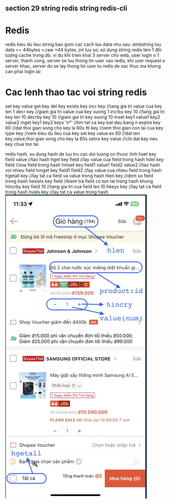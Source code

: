 section 29
string redis
string redis-cli
---
# Redis
redis kieu du lieu string bao gom cac cach luu data nhu sau: embstring luu data <= 44bytes >,raw >44 bytes ,int luu so; sử dụng string redis làm 1 đối tượng cache trong db. vi du khi trien khai 3 server cho web, user login o 1 server, thanh cong, server se luu thong tin user vao redis, khi user request o server khac, server do se lay thong tin user tu redis de xac thuc ma khong can phai login lai
# Cac lenh thao tac voi string redis
set key value 
get key
del key
exists key
incr key //tang gia tri value cua key len 1
decr key //giam gia tri value cua key xuong 1
incrby key 10 //tang gia tri key len 10
decrby key 10 //giam gia tri key xuong 10
mset key1 value1 key2 value2
mget key1 key2
keys 'n*' //tim tat ca key bat dau bang n
expire key 60 //dat thoi gian song cho key la 60s
ttl key //xem thoi gian con lai cua key
type key //xem kieu du lieu cua key
set key value ex 60 //dat ten key,value,thoi gian song cho key la 60s
setnx key value //chi dat key neu key chua ton tai

redis hash, su dung hash de luu tru cac doi tuong co thuoc tinh
hset key field value //tao hash
hget key field //lay value cua field trong hash
hdel key field //xoa field trong hash
hmset key field1 value1 field2 value2 //tao hash voi nhieu field
hmget key field1 field2 //lay value cua nhieu field trong hash
hgetall key //lay tat ca field va value trong hash
hlen key //dem so field trong hash
hexists key field //kiem tra field co ton tai trong hash khong
hincrby key field 10 //tang gia tri cua field len 10
hkeys key //lay tat ca field trong hash
hvals key //lay tat ca value trong hash
![alt text](image.png)